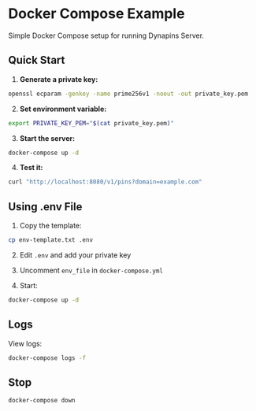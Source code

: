 # Docker Compose Example

Simple Docker Compose setup for running Dynapins Server.

## Quick Start

1. **Generate a private key:**

```bash
openssl ecparam -genkey -name prime256v1 -noout -out private_key.pem
```

2. **Set environment variable:**

```bash
export PRIVATE_KEY_PEM="$(cat private_key.pem)"
```

3. **Start the server:**

```bash
docker-compose up -d
```

4. **Test it:**

```bash
curl "http://localhost:8080/v1/pins?domain=example.com"
```

## Using .env File

1. Copy the template:

```bash
cp env-template.txt .env
```

2. Edit `.env` and add your private key

3. Uncomment `env_file` in `docker-compose.yml`

4. Start:

```bash
docker-compose up -d
```

## Logs

View logs:

```bash
docker-compose logs -f
```

## Stop

```bash
docker-compose down
```



